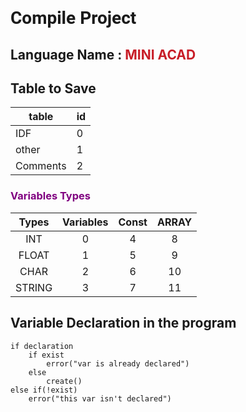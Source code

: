# <span style="font-family: ROBOTO">Compile Project</span>
## Language Name : <span style="color:rgb(200,30,40);">MINI ACAD </span>

## Table to Save
table | id
----|---
IDF | 0
other | 1
Comments | 2

### **<span style="color:purple;">Variables Types</span>**
Types	|   Variables	|   Const	|   ARRAY
:------:|:------:|:------:|:----:
INT |	0	 |4	| 8
FLOAT | 1 | 5 | 9
CHAR |  2 |   6 |    10
STRING |    3 | 7 |  11

## Variable Declaration in the program
    if declaration
        if exist
            error("var is already declared")
        else 
            create()
    else if(!exist)
        error("this var isn't declared")

